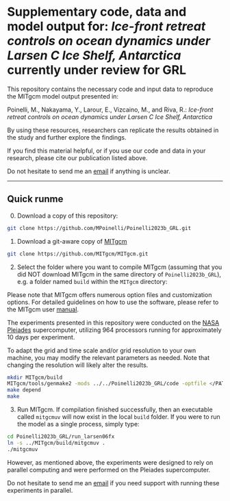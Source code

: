 # Supplementary code, data and model output for: _Ice-front retreat controls on ocean dynamics under Larsen C Ice Shelf, Antarctica_ currently under review for GRL

This repository contains the necessary code and input data to reproduce the MITgcm model output presented in:

Poinelli, M., Nakayama, Y., Larour, E., Vizcaino, M., and Riva, R.: 
_Ice-front retreat controls on ocean dynamics under Larsen C Ice Shelf, Antarctica_

By using these resources, researchers can replicate the results obtained in the study and further explore the findings.
 
If you find this material helpful, or if you use our code and data in your research, please cite our publication listed above.

Do not hesitate to send me an [email](mailto:mattia.poinelli@jpl.nasa.gov) if anything is unclear.


---
## Quick runme

0) Download a copy of this repository:

```bash
git clone https://github.com/MPoinelli/Poinelli2023b_GRL.git
```

1) Download a git-aware copy of [MITgcm](http://mitgcm.org)

```bash
git clone https://github.com/MITgcm/MITgcm.git
```

2) Select the folder where you want to compile MITgcm (assuming that you did NOT download MITgcm in the same directory of `Poinelli2023b_GRL`), e.g. a folder named `build` within the `MITgcm` directory:

Please note that MITgcm offers numerous option files and customization options. For detailed guidelines on how to use the software, please refer to the MITgcm user [manual](https://mitgcm.readthedocs.io/en/latest/index.html).

The experiments presented in this repository were conducted on the [NASA Pleiades](https://www.nas.nasa.gov/hecc/#url) supercomputer, utilizing 964 processors running for approximately 10 days per experiment.

To adapt the grid and time scale and/or grid resolution to your own machine, you may modify the relevant parameters as needed. Note that changing the resolution will likely alter the results.

```bash
mkdir MITgcm/build
MITgcm/tools/genmake2 -mods ../../Poinelli2023b_GRL/code -optfile </PATH/TO/OPTFILE>
make depend
make
```

3) Run MITgcm. If compilation finished successfully, then an executable called `mitgcmuv` will now exist in the local `build` folder. If you were to run the model as a single process, simply type:

```bash
cd Poinelli2023b_GRL/run_larsen06fx
ln -s ../MITgcm/build/mitgcmuv .
./mitgcmuv
```

However, as mentioned above, the experiments were designed to rely on parallel computing and were performed on the Pleiades supercomputer. 

Do not hesitate to send me an [email](mailto:mattia.poinelli@jpl.nasa.gov) if you need support with running these experiments in parallel.
